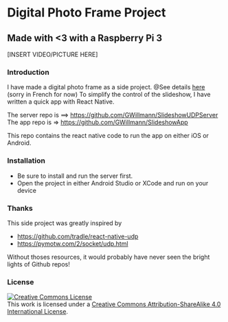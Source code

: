 # Digital Photo Frame Project

## Made with <3 with a Raspberry Pi 3

[INSERT VIDEO/PICTURE HERE]

### Introduction

I have made a digital photo frame as a side project.
@See details [here](https://medium.com/@Gr3g0ire/un-cadre-photo-digital-19aee3bfddbc) (sorry in French for now) 
To simplify the control of the slideshow, I have written a quick app with React Native.

The server repo is ==> https://github.com/GWillmann/SlideshowUDPServer
The app repo is => https://github.com/GWillmann/SlideshowApp


This repo contains the react native code to run the app on either iOS or Android.

### Installation

- Be sure to install and run the server first.
- Open the project in either Android Studio or XCode and run on your device

### Thanks
This side project was greatly inspired by 

- https://github.com/tradle/react-native-udp 
- https://pymotw.com/2/socket/udp.html


Without thoses resources, it would probably have never seen the bright
lights of Github repos!

### License
<a rel="license" href="https://creativecommons.org/licenses/by-sa/4.0/"><img alt="Creative Commons License" style="border-width:0" src="https://licensebuttons.net/l/by-sa/4.0/88x31.png" /></a><br />This work is licensed under a <a rel="license" href="https://creativecommons.org/licenses/by-sa/4.0/">Creative Commons Attribution-ShareAlike 4.0 International License</a>.
